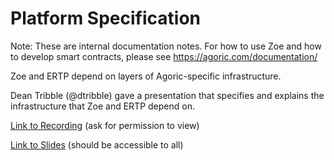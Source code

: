 # Platform Specification

Note: These are internal documentation notes. For how to use Zoe and
how to develop smart contracts, please see
https://agoric.com/documentation/

Zoe and ERTP depend on layers of Agoric-specific infrastructure.

Dean Tribble (@dtribble) gave a presentation that specifies and
explains the infrastructure that Zoe and ERTP depend on.

[Link to
Recording](https://drive.google.com/file/d/1dhPD2PWxIpiepvIx3_bek0tDBTI_DQB6/view)
(ask for permission to view)

[Link to
Slides](https://docs.google.com/presentation/d/1Ejrs4PH3ZfQ9uKFO47wQvOYCHSMbcJxgjCyfO-Rg3VM/edit?usp=sharing)
(should be accessible to all)

